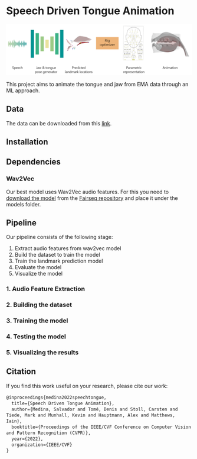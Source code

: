 
# Speech Driven Tongue Animation

![banner](images/banner.png)

This project aims to animate the tongue and jaw from EMA data through an ML approach.

## Data

The data can be downloaded from this [link](https://drive.google.com/file/d/1AkbLsj41ftc56HNPWAI-Y26-QK4Bqbo9/view?usp=sharing).

## Installation

## Dependencies

### Wav2Vec

Our best model uses Wav2Vec audio features. For this you need to [download the model](https://dl.fbaipublicfiles.com/fairseq/wav2vec/wav2vec_large.pt) from the [Fairseq repository](https://github.com/pytorch/fairseq/blob/main/examples/wav2vec/README.md) and place it under the models folder.

## Pipeline

Our pipeline consists of the following stage:
1. Extract audio features from wav2vec model
2. Build the dataset to train the model
3. Train the landmark prediction model
4. Evaluate the model
5. Visualize the model

### 1. Audio Feature Extraction

### 2. Building the dataset

### 3. Training the model

### 4. Testing the model

### 5. Visualizing the results

## Citation

If you find this work useful on your research, please cite our work:
```
@inproceedings{medina2022speechtongue,
  title={Speech Driven Tongue Animation},
  author={Medina, Salvador and Tomé, Denis and Stoll, Carsten and Tiede, Mark and Munhall, Kevin and Hauptmann, Alex and Matthews, Iain},
  booktitle={Proceedings of the IEEE/CVF Conference on Computer Vision and Pattern Recognition (CVPR)},
  year={2022},
  organization={IEEE/CVF}
}
```
